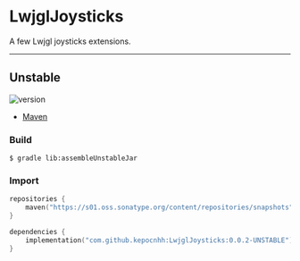 # LwjglJoysticks
A few Lwjgl joysticks extensions.

---

## Unstable

![version](https://img.shields.io/static/v1?label=version&message=0.0.2-UNSTABLE&labelColor=212121&color=2962ff&style=flat)

- [Maven](https://s01.oss.sonatype.org/content/repositories/snapshots/com/github/kepocnhh/LwjglJoysticks/0.0.2-UNSTABLE)

### Build
```
$ gradle lib:assembleUnstableJar
```

### Import
```kotlin
repositories {
    maven("https://s01.oss.sonatype.org/content/repositories/snapshots")
}

dependencies {
    implementation("com.github.kepocnhh:LwjglJoysticks:0.0.2-UNSTABLE")
}
```
